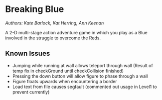 # Breaking Blue
*Authors: Kate Barlock, Kat Herring, Ann Keenan*

A 2-D multi-stage action adventure game in which you play as a Blue involved in the struggle to overcome the Reds.


## Known Issues

- Jumping while running at wall allows teleport through wall (Result of temp fix in checkGround until checkCollision finished)
- Pressing the down button will allow figure to phase through a wall
- Figure floats upwards when encountering a border
- Load text from file causes segfault (commented out usage in Level1 to prevent currently)
